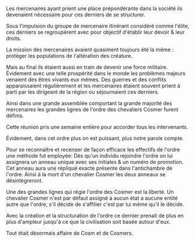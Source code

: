 
Les mercenaires ayant prient une place prépondérante dans la société ils devenaient nécessaire pour ces derniers de se structurer.

Sous l'impulsion du groupe de mercenaire itinérant considéré comme l'élite, ces derniers se regroupèrent avec pour objectif d'établir leur devoir & leur droits.

  

La mission des mercenaires avaient quasiment toujours été la même : protéger les populations de l'altération des créature.

Mais au final ils étaient aussi en train de devenir une force militaire. Évidement avec une telle prospérité dans le monde les problèmes majeurs venaient des êtres vivants eux mêmes. Des guerres et des conflits apparaissaient régulièrement et les mercenaires étaient souvent prient à parti par les dirigeant de la région ou séjournaient ces derniers.

  

Ainsi dans une grande assemblée comportant la grande majorité des mercenaires les grandes lignes de l'ordre des chevaliers Cosmer furent définis.

  

Cette réunion pris une semaine entière pour accorder tous les intervenants.

Évidement, dans cet ordre plus on est puissant, plus notre parole compte.

  

Pour se reconnaître et recenser de façon efficace les effectifs de l'ordre une méthode fut employée: Dès qu'un individu rejoindre l'ordre on lui assignera un anneau unique avec ses initiales & un numéro de promotion. Cet anneau aura une répliqué exacte présente dans l'antichambre de l'ordre. Ainsi à la mort d'un chevalier Cosmer les deux anneaux se désintègreront.

  

Une des grandes lignes qui régie l'ordre des Cosmer est la liberté. Un chevalier Cosmer n'est par défaut assigné à aucun état a aucune entité autre que l'ordre, s'il décide de s'affilier c'est par lui même qu'il le décide.

  

  

Avec la création et la structuration de l'ordre ce dernier prenait de plus en plus d'ampleur jusqu'à ce que la civilisation soit basée autour d'eux.

  

Tout était désormais affaire de Cosm et de Cosmers.